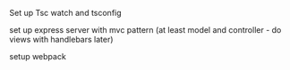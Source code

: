 Set up Tsc watch and tsconfig

set up express server with mvc pattern (at least model and controller - do views with handlebars later)

setup webpack 